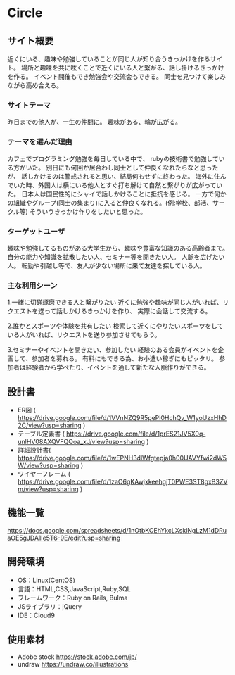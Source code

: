 # Circle

## サイト概要
近くにいる、趣味や勉強していることが同じ人が知り合うきっかけを作るサイト。
場所と趣味を共に呟くことで近くにいる人と繋がる、話し掛けるきっかけを作る。
イベント開催もでき勉強会や交流会もできる。
同士を見つけて楽しみながら高め合える。

### サイトテーマ
昨日までの他人が、一生の仲間に。
趣味がある、輪が広がる。

### テーマを選んだ理由
カフェでプログラミング勉強を毎日している中で、
rubyの技術書で勉強している方がいた。
別日にも何回か居合わし同士として仲良くなれたらなと思ったが、
話しかけるのは警戒されると思い、結局何もせずに終わった。
海外に住んでいた時、外国人は横にいる他人とすぐ打ち解けて自然と繋がりが広がっていた。
日本人は国民性的にシャイで話しかけることに抵抗を感じる。
一方で何かの組織やグループ(同士の集まり)に入ると仲良くなれる。(例:学校、部活、サークル等)
そういうきっかけ作りをしたいと思った。

### ターゲットユーザ
趣味や勉強してるものがある大学生から、趣味や豊富な知識のある高齢者まで。
自分の能力や知識を拡散したい人、セミナー等を開きたい人。
人脈を広げたい人。
転勤や引越し等で、友人が少ない場所に来て友達を探している人。

### 主な利用シーン
1.一緒に切磋琢磨できる人と繋がりたい
  近くに勉強や趣味が同じ人がいれば、リクエストを送って話しかけるきっかけを作り、
  実際に会話して交流する。

2.誰かとスポーツや体験を共有したい
  検索して近くにやりたいスポーツをしている人がいれば、リクエストを送り参加させてもらう。

3.セミナーやイベントを開きたい、参加したい
  経験のある会員がイベントを企画して、参加者を募れる。
  有料にもできる為、お小遣い稼ぎにもピッタリ。
  参加者は経験者から学べたり、イベントを通して新たな人脈作りができる。

## 設計書
- ER図 ( https://drive.google.com/file/d/1VVnNZQ9R5pePl0HchQv_W1yoUzxHhD2C/view?usp=sharing )
- テーブル定義書 ( https://drive.google.com/file/d/1prES21JV5X0q-unlHV08AXQVFQQoa_xJ/view?usp=sharing )
- 詳細設計書( https://drive.google.com/file/d/1wEPNH3dlWfgtepja0h00UAVYfwi2dW5W/view?usp=sharing )
- ワイヤーフレーム ( https://drive.google.com/file/d/1zaO6gKAwjxkeehgjT0PWE3ST8gxB3ZVm/view?usp=sharing )

## 機能一覧
https://docs.google.com/spreadsheets/d/1nOtbKOEhYkcLXsklNgLzM1dDRuaOE5gJDA1Ie5T6-9E/edit?usp=sharing


## 開発環境
- OS：Linux(CentOS)
- 言語：HTML,CSS,JavaScript,Ruby,SQL
- フレームワーク：Ruby on Rails, Bulma
- JSライブラリ：jQuery
- IDE：Cloud9

## 使用素材
- Adobe stock
https://stock.adobe.com/jp/
- undraw
https://undraw.co/illustrations
